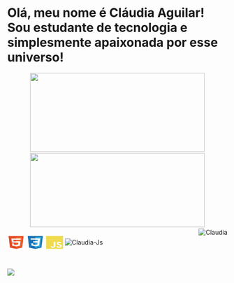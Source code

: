  <h1>  Olá, meu nome é Cláudia Aguilar! Sou estudante de tecnologia e simplesmente apaixonada por esse universo!</h1>
<div align="center">
  <a href="https://github.com/claudiaapj">
  <img height="180em" width="400px" src="https://github-readme-stats-sigma-five.vercel.app/api?username=claudiaapj&show_icons=true&theme=material-palenight&include_all_commits=true&count_private=true"/>
  <img height="170em" width="400px"  src="https://github-readme-stats-sigma-five.vercel.app/api/top-langs/?username=claudiaapj&layout=compact&langs_count=7&theme=material-palenight"/>
</div>

<div style= "display: inline-block"><br>
  <img align="center" alt="Claudia-HTML" height="30" width="40" src="https://raw.githubusercontent.com/devicons/devicon/master/icons/html5/html5-original.svg">
  <img align="center" alt="claudia-CSS" height="30" width="40" src="https://raw.githubusercontent.com/devicons/devicon/master/icons/css3/css3-original.svg">
 <img align="center" alt="Claudia-Js" height="30" width="40" src="https://raw.githubusercontent.com/devicons/devicon/master/icons/javascript/javascript-plain.svg">
  <img align="center" alt="Claudia-Js" height="55" width="65" src="https://cdn.jsdelivr.net/gh/devicons/devicon/icons/php/php-original.svg">
 
</div> 
<img align="right" alt="Claudia" height="180" src="https://media.giphy.com/media/s11hLPBfVix0X7PjEk/giphy.gif"></img><p>

<br>
 
<div>

  <a href="https://www.linkedin.com/in/claudiaaguilarpaixao" target="_blank"><img src="https://img.shields.io/badge/-LinkedIn-%230077B5?style=for-the-badge&logo=linkedin&logoColor=white" target="_blank"></a> 
 
</div>
